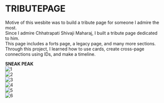 # TRIBUTEPAGE
Motive of this wesbite was to build a tribute page for someone I admire the most.<br>
Since I admire Chhatrapati Shivaji Maharaj, I built a tribute page dedicated to him.<br>
This page includes a forts page, a legacy page, and many more sections.<br>
Through this project, I learned how to use cards, create cross-page connections using IDs, and make a timeline.

<b>SNEAK PEAK</b>
<br>
![1](https://github.com/user-attachments/assets/50e20be0-60ea-44f0-96b5-03984959bc3f)
<br>
![2](https://github.com/user-attachments/assets/be2924fa-19cb-4084-9bfa-38f324a55093)
<br>
![3](https://github.com/user-attachments/assets/26de0697-c585-400e-8bb9-863156712c72)
<br>
![4](https://github.com/user-attachments/assets/c7c1d0a8-a47b-4456-8ba8-0a9ab678a65d)
<br>
![5](https://github.com/user-attachments/assets/400a7eaa-4d28-4ce6-b1c6-75ab0a81eeab)
<br>
![6](https://github.com/user-attachments/assets/458b2865-f1af-4600-85dc-a26c4cd6d262)
